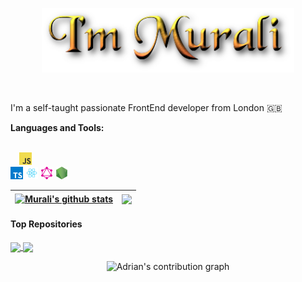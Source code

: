 <p align="center"><a href="https://gitmurali.github.io"><img width="80%" src="./assets/murali.png" /></a></p>

<br />

I'm a self-taught passionate FrontEnd developer from London 🇬🇧

**Languages and Tools:**

<code>
  <img height="20" src="https://raw.githubusercontent.com/github/explore/80688e429a7d4ef2fca1e82350fe8e3517d3494d/topics/javascript/javascript.png">
</code>
<code><img height="20" src="https://raw.githubusercontent.com/github/explore/80688e429a7d4ef2fca1e82350fe8e3517d3494d/topics/typescript/typescript.png"></code>
<code><img height="20" src="https://raw.githubusercontent.com/github/explore/80688e429a7d4ef2fca1e82350fe8e3517d3494d/topics/react/react.png"></code>
<code><img height="20" src="https://raw.githubusercontent.com/github/explore/5c058a388828bb5fde0bcafd4bc867b5bb3f26f3/topics/graphql/graphql.png"></code>
<code><img height="20" src="https://raw.githubusercontent.com/github/explore/80688e429a7d4ef2fca1e82350fe8e3517d3494d/topics/nodejs/nodejs.png"></code>

| <a href="https://github.com/gitmurali/github-readme-stats"><img align="center" src="https://github-readme-stats.vercel.app/api?username=gitmurali&show_icons=true&include_all_commits=true&theme=dark&hide_border=true" alt="Murali's github stats" /></a> | <a href="https://github.com/gitmurali/github-readme-stats"><img align="center" src="https://github-readme-stats.vercel.app/api/top-langs/?username=gitmurali&layout=compact&theme=radical&hide_border=true" /></a> |
| ---------------------------------------------------------------------------------------------------------------------------------------------------------------------------------------------------------------------------------------------------------- | ------------------------------------------------------------------------------------------------------------------------------------------------------------------------------------------------------------------ |


#### Top Repositories

<a href="https://github.com/gitmurali/react-hooks">
  <img align="center" src="https://github-readme-stats.vercel.app/api/pin/?username=gitmurali&repo=react-hooks&theme=cobalt" />
</a>
<a href="https://github.com/gitmurali/gitmurali.github.io">
  <img align="center" src="https://github-readme-stats.vercel.app/api/pin/?username=gitmurali&repo=gitmurali.github.io&theme=synthwave" />
</a>

<p align="center"><img src="https://activity-graph.herokuapp.com/graph?username=gitmurali&theme=react-dark" alt="Adrian's contribution graph" /></p>
<!--
**gitmurali/gitmurali** is a ✨ _special_ ✨ repository because its `README.md` (this file) appears on your GitHub profile.

Here are some ideas to get you started:

- 🔭 I’m currently working on ...
- 🌱 I’m currently learning ...
- 👯 I’m looking to collaborate on ...
- 🤔 I’m looking for help with ...
- 💬 Ask me about ...
- 📫 How to reach me: ...
- 😄 Pronouns: ...
- ⚡ Fun fact: ...
  -->
